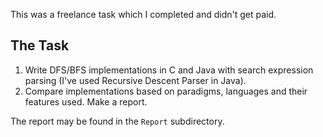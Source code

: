 This was a freelance task which I completed and didn't get paid.

The Task
--------
1. Write DFS/BFS implementations in C and Java with search expression parsing (I've used Recursive Descent Parser in Java).
2. Compare implementations based on paradigms, languages and their features used. Make a report.

The report may be found in the `Report` subdirectory.
